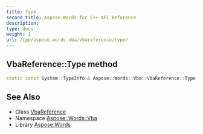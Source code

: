 ```yaml
---
title: Type
second_title: Aspose.Words for C++ API Reference
description: 
type: docs
weight: 1
url: /cpp/aspose.words.vba/vbareference/type/
---
```

## VbaReference::Type method




```cpp
static const System::TypeInfo & Aspose::Words::Vba::VbaReference::Type()
```

## See Also

* Class [VbaReference](../)
* Namespace [Aspose::Words::Vba](../../)
* Library [Aspose.Words](../../../)
